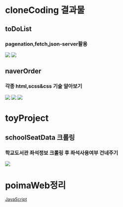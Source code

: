 # cloneCoding 결과물
## toDoList
### pagenation,fetch,json-server활용
![](./cloneCoding/toDoList/result/toDoList.PNG)
![](./cloneCoding/toDoList/result/toDoList2.PNG)

## naverOrder
### 각종 html,scss&css 기술 알아보기
![](./cloneCoding/NaverOrder/result/naverOrderMain.PNG)
![](./cloneCoding/NaverOrder/result/naverOrderdetail.PNG)
![](./cloneCoding/NaverOrder/result/naverOrderOrder.PNG)

# toyProject
## schoolSeatData 크롤링
### 학교도서관 좌석정보 크롤링 후 좌석사용여부 건네주기
![](./toyproject/schoolSeatCrawling/result/crawlingResult.png)


# poimaWeb정리
[JavaScript](https://github.com/youngduck/WebStudy/blob/main/poimaweb/javascript/README.md)